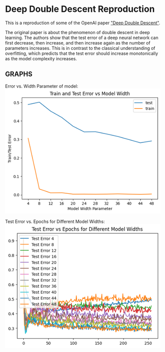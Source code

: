 # Deep Double Descent Reproduction

This is a reproduction of some of the OpenAI paper ["Deep Double Descent"](https://arxiv.org/abs/1912.02292).

The original paper is about the phenomenon of double descent in deep learning. The authors show that the test error of a deep neural network can first decrease, then increase, and then increase again as the number of parameters increases. This is in contrast to the classical understanding of overfitting, which predicts that the test error should increase monotonically as the model complexity increases.

## GRAPHS

Error vs. Width Parameter of model:
![Error vs. Width](./error_vs_width.png)

Test Error vs. Epochs for Different Model Widths:
![Test Error vs. Epochs](./test_error_vs_epochs.png)
